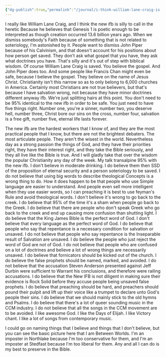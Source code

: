 ```yaml
---
{"dg-publish":true,"permalink":"/journal/i-think-william-lane-craig-is-saved/","tags":["journal"],"created":"Monday, Jan 21, 2019, 10:16 PM","updated":""}
---
```



I really like William Lane Craig, and I think the new ifb is silly to call in the heretic Because he believes that Genesis 1 is poetic enough to be interpreted as though creation occurred 13.6 billion years ago. When we dismiss somebody's Faith because of something that is not related to soteriology, I'm astonished by it. People want to dismiss John Piper because of his Calvinism, and that doesn't account for his positions about how person get saved. They don't ask what gospel that you have, they ask what doctrines you have. That's silly and it's out of step with biblical wisdom. Of course William Lane Craig is saved. You believe the gospel. And John Piper does too. And some people like Francis Chan might even be safe, because I believe the gospel. They believe on the name of Jesus Christ. Christianity isn't this narrow so as to only belong to 6,000 churches in America. Certainly most Christians are not true believers, but that's because I have salvation wrong, not because they have minor doctrines different anyway ifb. We're just splitting hairs at this point. You don't need to be 95% identical to the new ifb in order to be safe. You just need to have five things right. Number one, you're a sinner, number two, you deserve hell, number three, Christ bore our sins on the cross, number four, salvation is a free gift, number five, eternal life lasts forever.

The new ifb are the hardest workers that I know of, and they are the most practical people that I know, but there are not the brightest debaters. The most articulate people. They aren't the wisest in the world. Nevertheless day as a strong passion the things of God, and they have their priorities right, they have their interest right, and they take the Bible seriously, and they all live like the Bible is true. And I will gladly take that over the wisdom the popular Christianity any day of the week. My talk transalpine 95% with the new ifb. I don't believe in moderate drinking. I do believe them then SSD of the proposition of eternal security and a person soteriology to be saved. I do not believe that using big words to describe theological Concepts is a wrong thing to do. How it does happen to be that people who use Simple language are easier to understand. And people even sell more intelligent when they use easier words, so I can preaching it is best to use feyman's Rule and avoid theological words. I don't believe it's wrong to go back to the creek. I do believe that 95% of the time it's a sham when people go back to the Greek. I do believe that there are people who don't speak Greek who go back to the creek and end up causing more confusion than shutting light. I do believe that the King James Bible is the perfect word of God. I don't believe that every language as the perfect word of God. I do believe that people who say that repentance is a necessary condition for salvation or unsaved. I do not believe that people who say repentance is the Inseparable result of Salvation are unsaved. I do believe the people who just reject the word of God are not of God. I do not believe that people who are confused on a lot of doctrines and believe a lot of wrong things are necessarily unsaved.  I do believe that fornicators should be kicked out of the church. I do believe the false prophets should be named, marked, and avoided. I do not believe that the accusation Steven Anderson presented against Jeff Durbin were sufficient to Warrant his conclusions, and therefore were railing accusations. I do believe that the New IFB is not diligent in making sure their evidence is Rock Solid before they accuse people being unsaved false prophets. I do believe that preaching should be hard, and preachers should pound their pulpit and lift up their voice like a trumpet to declare unto God's people their sins. I do believe that we should mainly stick to the old hymns and Psalms. I do believe that there's a lot of queer sounding music in the CCM industry. I do not believe that all the songs in the CCM movement are to be avoided. I like awesome God. I like the Days of Elijah. I like Victory chant. I like a lot of songs from contemporary music.

I could go on naming things that I believe and things that I don't believe, but you can see the basic picture here that I am Between Worlds. I'm an imposter in Northlake because I'm too conservative for them, and I'm an imposter at Stedfast because I'm too liberal for them. Any and all I can do is my best to preserve in the Bible.